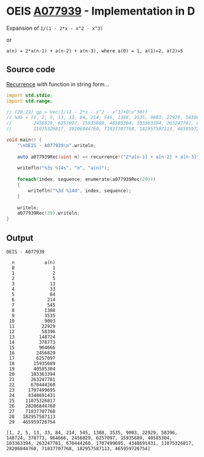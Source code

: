 # OEIS [A077939](https://oeis.org/A077939) - Implementation in D

Expansion of `1/(1 - 2*x - x^2 - x^3)`

or 

`a(n) = 2*a(n-1) + a(n-2) + a(n-3), where a(0) = 1, a(1)=2, a(2)=5`

## Source code

[Recurrence](https://dlang.org/library/std/range/recurrence.html) with function in string form...

```d
import std.stdio;
import std.range;

// (20:22) gp > Vec(1/(1 - 2*x - x^2 - x^3)+O(x^30))
// %35 = [1, 2, 5, 13, 33, 84, 214, 545, 1388, 3535, 9003, 22929, 58396, 148724, 378773, 964666,
//        2456829, 6257097, 15935689, 40585304, 103363394, 263247781, 670444260, 1707499695, 4348691431,
//        11075326817, 28206844760, 71837707768, 182957587113, 465959726754]

void main() {
    "\nOEIS - A077939\n".writeln;
        
    auto a077939Rec(uint n) => recurrence!("2*a[n-1] + a[n-2] + a[n-3]")(1uL, 2uL, 5uL).take(n+1);
    
    writefln("%3s %14s", "n", "a(n)");
    
    foreach(index, sequence; enumerate(a077939Rec(29)))
    {
        writefln("%3d %14d", index, sequence);
    }
    
    writeln;
    a077939Rec(29).writeln;
}

```
## Output

```text
OEIS - A077939

  n           a(n)
  0              1
  1              2
  2              5
  3             13
  4             33
  5             84
  6            214
  7            545
  8           1388
  9           3535
 10           9003
 11          22929
 12          58396
 13         148724
 14         378773
 15         964666
 16        2456829
 17        6257097
 18       15935689
 19       40585304
 20      103363394
 21      263247781
 22      670444260
 23     1707499695
 24     4348691431
 25    11075326817
 26    28206844760
 27    71837707768
 28   182957587113
 29   465959726754

[1, 2, 5, 13, 33, 84, 214, 545, 1388, 3535, 9003, 22929, 58396, 148724, 378773, 964666, 2456829, 6257097, 15935689, 40585304, 103363394, 263247781, 670444260, 1707499695, 4348691431, 11075326817, 28206844760, 71837707768, 182957587113, 465959726754]
```
